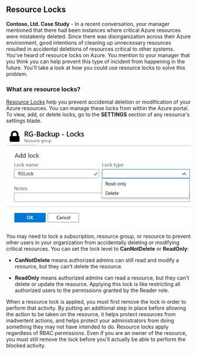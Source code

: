 ## Resource Locks

**Contoso, Ltd. Case Study** - In a recent conversation, your manager mentioned that there had been instances where critical Azure resources were mistakenly deleted. Since there was disorganization across their Azure environment, good intentions of cleaning up unnecessary resources resulted in accidental deletions of resources critical to other systems. You've heard of resource locks on Azure. You mention to your manager that you think you can help prevent this type of incident from happening in the future. You'll take a look at how you could use resource locks to solve this problem.

### What are resource locks?

[Resource Locks](https://docs.microsoft.com/azure/azure-resource-manager/resource-group-lock-resources?azure-portal=true) help you prevent accidental deletion or modification of your Azure resources. You can manage these locks from within the Azure portal. To view, add, or delete locks, go to the **SETTINGS** section of any resource's settings blade.

![Screenshot of the add Lock page.](../media/resourcelocks.png)

You may need to lock a subscription, resource group, or resource to prevent other users in your organization from accidentally deleting or modifying critical resources. You can set the lock level to **CanNotDelete** or **ReadOnly**:

+ **CanNotDelete** means authorized admins can still read and modify a resource, but they can't delete the resource. 

+ **ReadOnly** means authorized admins can read a resource, but they can't delete or update the resource. Applying this lock is like restricting all authorized users to the permissions granted by the Reader role. 

When a resource lock is applied, you must first remove the lock in order to perform that activity. By putting an additional step in place before allowing the action to be taken on the resource, it helps protect resources from inadvertent actions, and helps protect your administrators from doing something they may not have intended to do. Resource locks apply regardless of RBAC permissions. Even if you are an owner of the resource, you must still remove the lock before you'll actually be able to perform the blocked activity.
